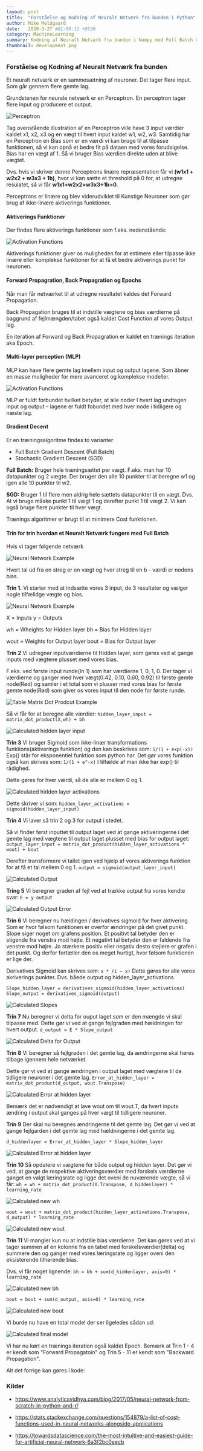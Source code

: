 ```yaml
---
layout: post
title:  "Forståelse og Kodning af Neuralt Netværk fra bunden i Python"
author: Mike Meldgaard
date:   2020-3-27 #01:00:12 +0530
category: MachineLearning
summary: Kodning af Neuralt Netværk fra bunden i Numpy med Full Batch Gradient Decent
thumbnail: development.png
---
```


### Forståelse og Kodning af Neuralt Netværk fra bunden

Et neuralt netværk er en sammesætning af neuroner. Det tager flere input. Som går gennem flere gemte lag.

Grundstenen for neurale netværk er en Perceptron. En perceptron  tager flere input og producere et output.

![Perceptron](/assets/img/posts/CodingNetworkFromScratch/Perceptron.png)

Tag ovenstående illustration af en Perceptron ville have 3 input værdier kaldet x1, x2, x3 og en vægt til hvert input kaldet w1, w2, w3. Samtidig har en Perceptron en Bias som er en værdi vi kan bruge til at tilpasse funktionen, så vi kan opnå et bedre fit på dataen med vores forudsigelse. Bias har en vægt af 1. Så vi bruger Bias værdien direkte uden at blive vægtet.

Dvs. hvis vi skriver denne Perceptrons linære repræsentation får vi **(w1x1 + w2x2 + w3x3 + 1b)**, hvor vi kan sætte et threshold på 0 for, at udregne resulatet, så vi får **w1x1+w2x2+w3x3+1b>0**.

Perceptrons er linære og blev viderudviklet til Kunstige Neuroner som gør brug af ikke-linære aktiverings funktioner.

#### Aktiverings Funktioner
Der findes flere aktiverings funktioner som f.eks. nedenstående:

![Activation Functions](/assets/img/posts/CodingNetworkFromScratch/AktivationFunc.png)

Aktiverings funktioner giver os muligheden for at estimere eller tilpasse ikke linære eller komplekse funktioner for at få et bedre aktiverings punkt for neuronen.

#### Forward Propagration, Back Propagration og Epochs
Når man får netværket til at udregne resultatet kaldes det Forward Propagation.

Back Propagation bruges til at indstille vægtene og bias værdierne på baggrund af fejlmængden/tabet også kaldet Cost Function af vores Output lag.

En iteration af Forward og Back Propagration er kaldet en trænings iteration aka Epoch.

#### Multi-layer perception (MLP)
MLP kan have flere gemte lag imellem input og output lagene. Som åbner en masse muligheder for mere avanceret og komplekse modeller.

![Activation Functions](/assets/img/posts/CodingNetworkFromScratch/MLP.png)

MLP er fuldt forbundet hvilket betyder, at alle noder I hvert lag undtagen input og output – lagene er fuldt fobundet med hver node i tidligere og næste lag.

#### Gradient Decent
Er en træningsalgoritme findes to varianter
- Full Batch Gradient Descent (Full Batch)
- Stochastic Gradient Descent (SGD)

**Full Batch:** Bruger hele træningsættet per vægt. F.eks. man har 10 datapunkter og 2 vægte. Der bruger den alle 10 punkter til at beregne w1 og igen alle 10 punkter til w2.

**SGD:** Bruger 1 til flere men aldrig hele sættets datapunkter til en vægt. Dvs. At vi bruge måske punkt 1 til vægt 1 og derefter punkt 1 til vægt 2. Vi kan også bruge flere punkter til hver vægt. 

Trænings algoritmer er brugt til at minimere Cost funktionen.

#### Trin for trin hvordan et Neuralt Netværk fungere med Full Batch
Hvis vi tager følgende netværk

![Neural Network Example](/assets/img/posts/CodingNetworkFromScratch/NNExample.png)

Hvert tal ud fra en streg er en vægt og hver streg til en b - værdi er nodens bias.

**Trin 1.**
Vi starter med at indsætte vores 3 input, de 3 resultater og vælger nogle tilfælidge vægte og bias.

![Neural Network Example](/assets/img/posts/CodingNetworkFromScratch/NNTable1.png)

X = Inputs
y = Outputs

wh = Wheights for Hidden layer
bh = Bias for Hidden layer

wout = Weights for Output layer
bout = Bias for Output layer

**Trin 2**
Vi udregner inputværdierne til Hidden layer, som gøres ved at gange inputs med vægtene plusset med vores bias.

F.eks. ved første input runde(In 1) som har værdierne 1, 0, 1, 0. Der tager vi værdierne og ganger med hver vægt(0.42, 0.10, 0.60, 0.92) til første gemte node(Rød) og samler i et total som vi plusser med vores bias for første gemte node(Rød) som giver os vores input til den node for første runde.

![Table Matrix Dot Prodcut Example](/assets/img/posts/CodingNetworkFromScratch/NN_Table_Matrix_Dot_Product.png)

Så vi får for at beregne alle værdier:
`hidden_layer_input = matrix_dot_product(X,wh) + bh`

![Calculated hidden layer input](/assets/img/posts/CodingNetworkFromScratch/HiddenLayerInput.png)

**Trin 3**
Vi bruger Sigmoid som ikke-linær transformations funktions(aktiverings funktion) og den kan beskrives som:
`1/(1 + exp(-x))`
Exp() står for eksponentiel funktion som python har. Det gør vores funktion også kan skrives som:
`1/(1 + e^-x)`
I tilfælde af man ikke har exp() til rådighed.

Dette gøres for hver værdi, så de alle er mellem 0 og 1.

![Calculated hidden layer activations](/assets/img/posts/CodingNetworkFromScratch/HiddenLayerActivations.png)

Dette skriver vi som:
`hidden_layer_activations = sigmoid(hidden_layer_input)`

**Trin 4**
Vi laver så trin 2 og 3 for output i stedet.

Så vi finder først inputtet til output laget ved at gange aktiveringerne i det gemte lag med vægtene til output laget plusset med bias for output laget:
`output_layer_input = matrix_dot_product(hidden_layer_activations * wout) + bout`

Derefter transformere vi tallet igen ved hjælp af vores aktiverings funktion for at få et tal mellem 0 og 1.
`output = sigmoid(output_layer_input)`

![Calculated Output](/assets/img/posts/CodingNetworkFromScratch/NNTableOutput.png)

**Tring 5**
Vi beregner graden af fejl ved at trække output fra vores kendte svar:
`E = y-output`

![Calculated Output Error](/assets/img/posts/CodingNetworkFromScratch/NNOutputError.png)

**Trin 6**
Vi beregner nu hældingen / derivatives sigmoid for hver aktivering. Som er hvor følsom funktionen er overfor ændringer på det givet punkt. Slope siger noget om grafens position. Et positivt tal betyder den er stigende fra venstra mod højte. Et negativt tal betyder den er faldende fra venstre mod højre. Jo stærkere positiv eller negativ desto stejlere er grafen i det punkt. Og derfor fortæller den os meget hurtigt, hvor følsom funktionen er lige der.

Derivatives Sigmoid kan skrives som:
`x * (1 – x)`
Dette gøres for alle vores akriverings punkter. Dvs. båede output og hidden_layer_activations.

`Slope_hidden_layer = derivatives_sigmoid(hidden_layer_activations)`
`Slope_output = derivatives_sigmoid(output)`

![Calculated Slopes](/assets/img/posts/CodingNetworkFromScratch/NNSlope.png)

**Trin 7**
Nu beregner vi delta for ouput laget som er den mængde vi skal tilpasse med. Dette gør vi ved at gange fejlgraden med hældningen for hvert output.
`d_output = E * Slope_output`

![Calculated Delta for Output](/assets/img/posts/CodingNetworkFromScratch/NNDeltaOutput.png)

**Trin 8**
Vi beregner så fejlgraden i det gemte lag, da ændringerne skal høres tilbage igennem hele netværket.

Dette gør vi ved at gange ændringen i output laget med vægtene til de tidligere neuroner i det gemte lag.
`Error_at_hidden_layer = matrix_dot_product(d_output, wout.Transpose)`

![Calculated Error at hidden layer](/assets/img/posts/CodingNetworkFromScratch/NNErrorHiddenLayer.png)

Bemærk det er nødvendigt at lave wout om til wout.T, da hvert inputs ændring i output skal ganges på hver vægt til tidligere neuroner.

**Trin 9**
Der skal nu beregnes ændringerne til det gemte lag. Det gør vi ved at gange fejlgarden i det gemte lag med hældningerne i det gemte lag.

`d_hiddenlayer = Error_at_hidden_layer * Slope_hidden_layer`

![Calculated Error at hidden layer](/assets/img/posts/CodingNetworkFromScratch/deltaHiddenLayer.png)

**Trin 10**
Så opdatere vi vægtene for både output og hidden layer.
Det gør vi ved, at gange de respektive aktiveringsværdier med forskels værdierne ganget en valgt læringsrate og ligge det oveni de nuværende vægte, så vi får:
`wh = wh + matrix_dot_product(X.Transpose, d_hiddenlayer) * learning_rate`

![Calculated new wh](/assets/img/posts/CodingNetworkFromScratch/NNWHNew.png)

`wout = wout + matrix_dot_product(hidden_layer_activations.Transpose, d_output) * learning_rate`

![Calculated new wout](/assets/img/posts/CodingNetworkFromScratch/NNWoutNew.png)

**Trin 11**
Vi mangler kun nu at indstille bias værdierne. Det kan gøres ved at vi tager summen af en kolonne fra en tabel med forskelsværdier(delta) og summere den og ganger med vores læringsrate og ligger oveni den eksisterende tilhørende bias.

Dvs. vi får noget lignende:
`bh = bh + sum(d_hiddenlayer, axis=0) * learning_rate`

![Calculated new bh](/assets/img/posts/CodingNetworkFromScratch/bhnew.png)

`bout = bout + sum(d_output, axis=0) * learning_rate`

![Calculated new bout](/assets/img/posts/CodingNetworkFromScratch/boutnew.png)

Vi burde nu have en total model der ser ligeledes sådan ud:

![Calculated final model](/assets/img/posts/CodingNetworkFromScratch/NNFinalModel.png)

Vi har nu kørt en trænings iteration også kaldet Epoch.
Bemærk at Trin 1 - 4 er kendt som "Forward Propagatoin" og Trin 5 - 11 er kendt som "Backward Propagation".

Alt det forrige kan gøres i kode:
<script src="https://gist.github.com/Zxited/7a9deb05e08a62c4a872636bb59420a6.js"></script>

### Kilder
- <https://www.analyticsvidhya.com/blog/2017/05/neural-network-from-scratch-in-python-and-r/>

- <https://stats.stackexchange.com/questions/154879/a-list-of-cost-functions-used-in-neural-networks-alongside-applications>

- <https://towardsdatascience.com/the-most-intuitive-and-easiest-guide-for-artificial-neural-network-6a3f2bc0eecb>